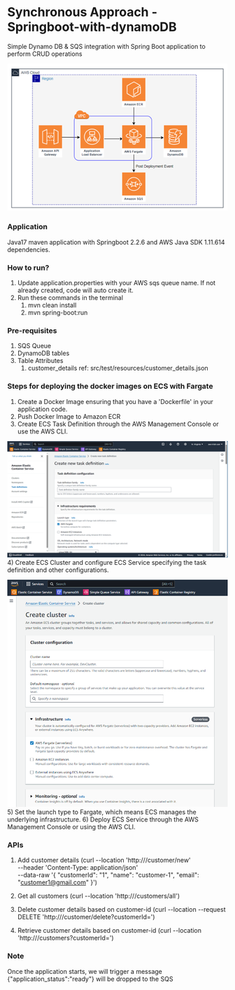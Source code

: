 # Synchronous Approach - Springboot-with-dynamoDB
Simple Dynamo DB & SQS integration with Spring Boot application to perform CRUD operations

![customer_crud_app.png](doc%2Fcustomer_crud_app.png)

### Application
Java17 maven application with Springboot 2.2.6 and AWS Java SDK 1.11.614 dependencies.

### How to run?
1) Update application.properties with your AWS sqs queue name. If not already created, code will auto create it.
2) Run these commands in the terminal
   1) mvn clean install
   2) mvn spring-boot:run

### Pre-requisites
1) SQS Queue
2) DynamoDB tables
3) Table Attributes
   1) customer_details ref: src/test/resources/customer_details.json

### Steps for deploying the docker images on ECS with Fargate
1) Create a Docker Image ensuring that you have a 'Dockerfile' in your application code.
2) Push Docker Image to Amazon ECR
3) Create ECS Task Definition through the AWS Management Console or use the AWS CLI. 

![ecs_task_definition.png](src%2Fmain%2Fresources%2Fimages%2Fecs_task_definition.png)
4) Create ECS Cluster and configure ECS Service specifying the task definition and other configurations.

![ecs_cluster.png](src%2Fmain%2Fresources%2Fimages%2Fecs_cluster.png)
5) Set the launch type to Fargate, which means ECS manages the underlying infrastructure.
6) Deploy ECS Service through the AWS Management Console or using the AWS CLI.


### APIs 
1) Add customer details (curl --location 'http://<HOST>/customer/new' \
   --header 'Content-Type: application/json' \
   --data-raw '{
   "customerId": "1",
   "name": "customer-1",
   "email": "customer1@gmail.com"
   }')

2) Get all customers (curl --location 'http://<HOST>/customers/all')

3) Delete customer details based on customer-id (curl --location --request DELETE 'http://<HOST>/customer/delete?customerId=<customerId>')

4) Retrieve customer details based on customer-id (curl --location 'http://<HOST>/customers?customerId=<customerId>')

### Note
Once the application starts, we will trigger a message {"application_status":"ready"} will be dropped to the SQS